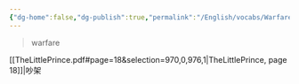 ```yaml
---
{"dg-home":false,"dg-publish":true,"permalink":"/English/vocabs/Warfare/","dgPassFrontmatter":true}
---
```



> warfare

[[TheLittlePrince.pdf#page=18&selection=970,0,976,1|TheLittlePrince, page 18]]|吵架